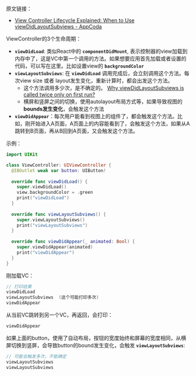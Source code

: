 原文链接：

- [View Controller Lifecycle Explained: When to Use viewDidLayoutSubviews - AppCoda](https://www.appcoda.com/view-controller-lifecycle/)



ViewController的3个生命周期：

- **`viewDidLoad`**: 类似React中的 **`componentDidMount`**, 表示控制器的view加载到内存中了，这是VC中第一个调用的方法。如果想要应用首先加载或者设置的代码，可以写在这里。比如设置view的 **`backgroundColor`**
- **`viewLayoutSubviews`**: 在 **`viewDidLoad`** 调用完成后，会立刻调用这个方法。每次view size 或者 layout发生变化，重新计算时，都会出发这个方法。
  - 这个方法调用多少次，是不确定的。 [Why viewDidLayoutSubviews is called twice only on first run?](https://stackoverflow.com/a/37227733/7185283)
  - 横屏和竖屏之间的切换，使用autolayout布局方式等，如果导致视图的**bounds发生变化**，会触发这个方法
- **`viewDidAppear`**：每次用户能看到视图上的组件了，都会触发这个方法。比如，刚开始进入A页面，A页面上的内容能看到了，会触发这个方法，如果从A跳转到B页面，再从B回到A页面，又会触发这个方法。



示例：

```swift
import UIKit

class ViewController: UIViewController {
  @IBOutlet weak var button: UIButton!
  
  override func viewDidLoad() {
  	super.viewDidLoad()
  	view.backgroundColor = .green
    print("viewDidLoad")
  }
  
  override func viewLayoutSubviews() {
    super.viewLayoutSubviews()
    print("viewLayoutSubviews")
  }
  
  override func viewDidAppear(_ animated: Bool) {
    super.viewDidAppear(animated)
    print("viewDidAppear")
  }
}
```

刚加载VC：

```swift
// 打印结果
viewDidLoad
viewLayoutSubviews  (这个可能打印多次)
viewDidAppear
```

从当前VC跳转到另一个VC，再返回，会打印：

```swift
viewDidAppear
```

如果上面的button，使用了自动布局，按钮的宽度始终和屏幕的宽度相同，从横屏切换到竖屏，会导致button的bound发生变化，会触发 **`viewLayoutSubviews`**:

```swift
// 可能会触发多次，不能确定
viewLayoutSubviews
viewLayoutSubviews
```



